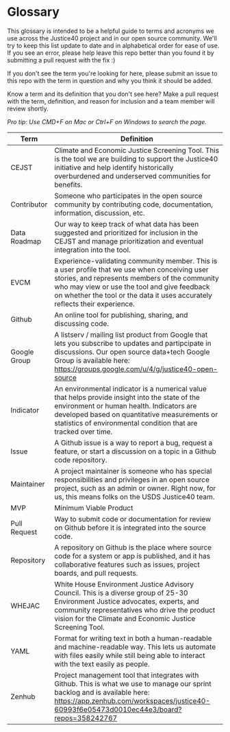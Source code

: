 # Glossary

This glossary is intended to be a helpful guide to terms and acronyms we use across the Justice40 project and in our open source community. We'll try to keep this list update to date and in alphabetical order for ease of use. If you see an error, please help leave this repo better than you found it by submitting a pull request with the fix :) 

If you don't see the term you're looking for here, please submit an issue to this repo with the term in question and why you think it should be added. 

Know a term and its definition that you don't see here? Make a pull request with the term, definition, and reason for inclusion and a team member will review shortly.

*Pro tip: Use CMD+F on Mac or Ctrl+F on Windows to search the page.*

| Term | Definition |
| ---- | ---------- |
| CEJST | Climate and Economic Justice Screening Tool. This is the tool we are building to support the Justice40 initiative and help identify historically overburdened and underserved communities for benefits. |
| Contributor | Someone who participates in the open source community by contributing code, documentation, information, discussion, etc. |
| Data Roadmap | Our way to keep track of what data has been suggested and prioritized for inclusion in the CEJST and manage prioritization and eventual integration into the tool. |
| EVCM | Experience-validating community member. This is a user profile that we use when conceiving user stories, and represents members of the community who may view or use the tool and give feedback on whether the tool or the data it uses accurately reflects their experience. |
| Github | An online tool for publishing, sharing, and discussing code. |
| Google Group | A listserv / mailing list product from Google that lets you subscribe to updates and partipcipate in discussions. Our open source data+tech Google Group is available here: https://groups.google.com/u/4/g/justice40-open-source |
| Indicator | An environmental indicator is a numerical value that helps provide insight into the state of the environment or human health. Indicators are developed based on quantitative measurements or statistics of environmental condition that are tracked over time. |
| Issue | A Github issue is a way to report a bug, request a feature, or start a discussion on a topic in a Github code repository. |
| Maintainer | A project maintainer is someone who has special responsibilities and privileges in an open source project, such as an admin or owner. Right now, for us, this means folks on the USDS Justice40 team. |
| MVP | Minimum Viable Product |
| Pull Request | Way to submit code or documentation for review on Github before it is integrated into the source code. |
| Repository | A repository on Github is the place where source code for a system or app is published, and it has collaborative features such as issues, project boards, and pull requests. |
| WHEJAC | White House Environment Justice Advisory Council. This is a diverse group of 25-30 Environment Justice advocates, experts, and community representatives who drive the product vision for the Climate and Economic Justice Screening Tool. |
| YAML | Format for writing text in both a human-readable and machine-readable way. This lets us automate with files easily while still being able to interact with the text easily as people. |
| Zenhub | Project management tool that integrates with Github. This is what we use to manage our sprint backlog and is available here: https://app.zenhub.com/workspaces/justice40-60993f6e05473d0010ec44e3/board?repos=358242767 |
